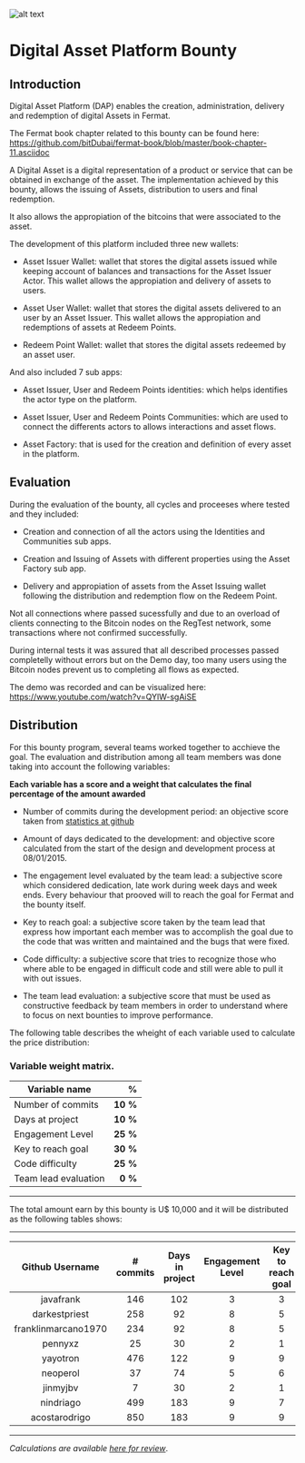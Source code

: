 ![alt text](https://github.com/bitDubai/media-kit/blob/master/MediaKit/Fermat%20Branding/Fermat%20Logotype/Fermat_Logo_3D.png "Fermat Logo")

# Digital Asset Platform Bounty

## Introduction


Digital Asset Platform (DAP) enables the creation, administration, delivery and redemption of digital Assets in Fermat.

The Fermat book chapter related to this bounty can be found here: https://github.com/bitDubai/fermat-book/blob/master/book-chapter-11.asciidoc

A Digital Asset is a digital representation of a product or service that can be obtained in exchange of the asset. The implementation achieved by this bounty, allows the issuing of Assets, distribution to users and final redemption.

It also allows the appropiation of the bitcoins that were associated to the asset.

The development of this platform included three new wallets:

- Asset Issuer Wallet: wallet that stores the digital assets issued while keeping account of balances and transactions for the Asset Issuer Actor. This wallet allows the appropiation and delivery of assets to users.

- Asset User Wallet: wallet that stores the digital assets delivered to an user by an Asset Issuer. This wallet allows the appropiation and redemptions of assets at Redeem Points.

- Redeem Point Wallet: wallet that stores the digital assets redeemed by an asset user. 


And also included 7 sub apps:

- Asset Issuer, User and Redeem Points identities: which helps identifies the actor type on the platform.

- Asset Issuer, User and Redeem Points Communities: which are used to connect the differents actors to allows interactions and asset flows.

- Asset Factory: that is used for the creation and definition of every asset in the platform.

## Evaluation

During the evaluation of the bounty, all cycles and proceeses where tested and they included:

- Creation and connection of all the actors using the Identities and Communities sub apps.

- Creation and Issuing of Assets with different properties using the Asset Factory sub app.

- Delivery and appropiation of assets from the Asset Issuing wallet following the distribution and redemption flow on the Redeem Point.

Not all connections where passed sucessfully and due to an overload of clients connecting to the Bitcoin nodes on the RegTest network, some transactions where not confirmed successfully.

During internal tests it was assured that all described processes passed completelly without errors but on the Demo day, too many users using the Bitcoin nodes prevent us to completing all flows as expected.

The demo was recorded and can be visualized here: https://www.youtube.com/watch?v=QYlW-sgAiSE


## Distribution

For this bounty program, several teams worked together to acchieve the goal. The evaluation and distribution among all team members was done taking into account the following variables:

**Each variable has a score and a weight that calculates the final percentage of the amount awarded**

- Number of commits during the development period: an objective score taken from [statistics at github](https://github.com/bitDubai/fermat/graphs/contributors)

- Amount of days dedicated to the development: and objective score calculated from the start of the design and development process at 08/01/2015.

- The engagement level evaluated by the team lead: a subjective score which considered dedication, late work during week days and week ends. Every behaviour that prooved will to reach the goal for Fermat and the bounty itself.

- Key to reach goal: a subjective score taken by the team lead that express how important each member was to accomplish the goal due to the code that was written and maintained and the bugs that were fixed.

- Code difficulty: a subjective score that tries to recognize those who where able to be engaged in difficult code and still were able to pull it with out issues.

- The team lead evaluation: a subjective score that must be used as constructive feedback by team members in order to understand where to focus on next bounties to improve performance.

The following table describes the wheight of each variable used to calculate the price distribution:

### Variable weight matrix.

| Variable name  | % |  
|----|----:|
|Number of commits      |**10 %**|
|Days at project        |**10 %**|
|Engagement Level       |**25 %**|
|Key to reach goal      |**30 %**|
|Code difficulty        |**25 %**|
|Team lead evaluation   |**0 %**|

---

The total amount earn by this bounty is U$ 10,000 and it will be distributed as the following tables shows:

---

| Github Username | # commits | Days in project | Engagement Level | Key to reach goal | Code difficulty | Team Lead evaluation | Points | % Bounty | U$S |
|:----:|:----:|:----:|:----:|:----:|:----:|:----:|:----:|:----:|:----:|
|javafrank|146|102|3|3|3|4|2720|7%|**$709**
|darkestpriest|258|92|8|5|8|7|4050|11%|**$1056**
|franklinmarcano1970|234|92|8|5|7|7|3785|10%|**$987**
|pennyxz|25|30|2|1|1|5|655|2%|**$171**
|yayotron|476|122|9|9|9|9|6700|17%|**$1747**
|neoperol|37|74|5|6|5|5|1540|4%|**$402**
|jinmyjbv|7|30|2|1|1|5|475|1%|**$124**
|nindriago|499|183|9|7|5|7|7380|19%|**$1924**
|acostarodrigo|850|183|9|9|9|0|11050|29%|**$2881**

---

*Calculations are available [here for review](https://drive.google.com/open?id=0B7orX7X-_kGtUzBONHBnSmpOdFU)*.